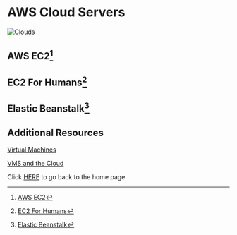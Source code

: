 # AWS Cloud Servers

![Clouds](https://encrypted-tbn0.gstatic.com/images?q=tbn:ANd9GcR_9sbNkX3frxgu_xFUgk9y3B9vSWPnVr6kMQ&usqp=CAU)

## AWS EC2[^1]

## EC2 For Humans[^2]

## Elastic Beanstalk[^3]

## Additional Resources

[Virtual Machines](https://www.youtube.com/watch?v=yIVXjl4SwVo)

[VMS and the Cloud](https://www.youtube.com/watch?v=l0DfHUWMjsU)

Click [HERE](README.md) to go back to the home page.

[^1]: [AWS EC2](https://aws.amazon.com/ec2/)

[^2]: [EC2 For Humans](https://www.youtube.com/watch?v=lZMkgOMYYIg)

[^3]: [Elastic Beanstalk](https://www.youtube.com/watch?v=SrwxAScdyT0)